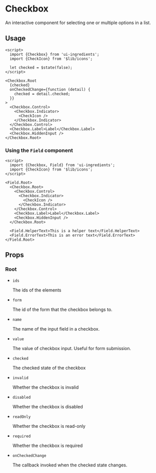 # Checkbox

An interactive component for selecting one or multiple options in a list.

## Usage

```svelte
<script>
  import {Checkbox} from 'ui-ingredients';
  import {CheckIcon} from '$lib/icons';

  let checked = $state(false);
</script>

<Checkbox.Root
  {checked}
  onCheckedChange={function (detail) {
    checked = detail.checked;
  }}
>
  <Checkbox.Control>
    <Checkbox.Indicator>
      <CheckIcon />
    </Checkbox.Indicator>
  </Checkbox.Control>
  <Checkbox.Label>Label</Checkbox.Label>
  <Checkbox.HiddenInput />
</Checkbox.Root>
```

### Using the `Field` component

```svelte
<script>
  import {Checkbox, Field} from 'ui-ingredients';
  import {CheckIcon} from '$lib/icons';
</script>

<Field.Root>
  <Checkbox.Root>
    <Checkbox.Control>
      <Checkbox.Indicator>
        <CheckIcon />
      </Checkbox.Indicator>
    </Checkbox.Control>
    <Checkbox.Label>Label</Checkbox.Label>
    <Checkbox.HiddenInput />
  </Checkbox.Root>

  <Field.HelperText>This is a helper text</Field.HelperText>
  <Field.ErrorText>This is an error text</Field.ErrorText>
</Field.Root>
```

## Props

### Root

- `ids`

  The ids of the elements

- `form`

  The id of the form that the checkbox belongs to.

- `name`

  The name of the input field in a checkbox.

- `value`

  The value of checkbox input. Useful for form submission.

- `checked`

  The checked state of the checkbox

- `invalid`

  Whether the checkbox is invalid

- `disabled`

  Whether the checkbox is disabled

- `readOnly`

  Whether the checkbox is read-only

- `required`

  Whether the checkbox is required

- `onCheckedChange`

  The callback invoked when the checked state changes.
